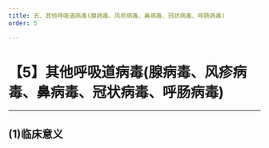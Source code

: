 ```yaml
---
title: 五、其他呼吸道病毒(腺病毒、风疹病毒、鼻病毒、冠状病毒、呼肠病毒)
order: 5

---
```


# 【5】其他呼吸道病毒(腺病毒、风疹病毒、鼻病毒、冠状病毒、呼肠病毒)

<kaodian :text="'微生物学检验记忆卡'" />

<!-- ###### 第二十七章 呼吸道病毒

> 微生物学检验 -->

<beitiW/>

---

## (1)临床意义

<son :text="'微生物学检验记忆卡'" text1="(1)临床意义" :textOption="[['熟悉',' 相关专业知识','专业知识'],['熟悉',' 相关专业知识','专业知识'],['熟悉',' 相关专业知识','专业知识']]" />
